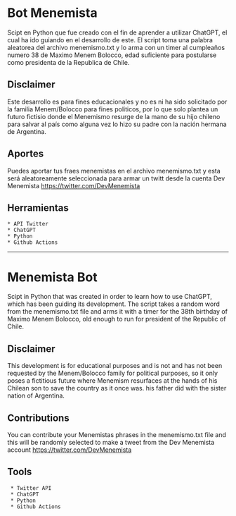 # Bot Menemista

Scipt en Python que fue creado con el fin de aprender a utilizar ChatGPT, el cual ha ido guiando en el desarrollo de este.
El script toma una palabra aleatorea del archivo menemismo.txt y lo arma con un timer al cumpleaños numero 38 de Maximo Menem Bolocco, edad suficiente para postularse como presidenta de la Republica de Chile.

## Disclaimer

Este desarrollo es para fines educacionales y no es ni ha sido solicitado por la familia Menem/Bolocco para fines politicos, por lo que solo plantea un futuro fictisio donde el Menemismo resurge de la mano de su hijo chileno para salvar al país como alguna vez lo hizo su padre con la nación hermana de Argentina.

## Aportes

Puedes aportar tus fraes menemistas en el archivo menemismo.txt y esta será aleatoreamente seleccionada para armar un twitt desde la cuenta Dev Menemista <https://twitter.com/DevMenemista>

## Herramientas

    * API Twitter
    * ChatGPT
    * Python
    * Github Actions

---
# Menemista Bot

Scipt in Python that was created in order to learn how to use ChatGPT, which has been guiding its development.
The script takes a random word from the menemismo.txt file and arms it with a timer for the 38th birthday of Maximo Menem Bolocco, old enough to run for president of the Republic of Chile.

## Disclaimer

This development is for educational purposes and is not and has not been requested by the Menem/Bolocco family for political purposes, so it only poses a fictitious future where Menemism resurfaces at the hands of his Chilean son to save the country as it once was. his father did with the sister nation of Argentina.

## Contributions

You can contribute your Menemistas phrases in the menemismo.txt file and this will be randomly selected to make a tweet from the Dev Menemista account <https://twitter.com/DevMenemista>

## Tools

     * Twitter API
     * ChatGPT
     * Python
     * Github Actions
